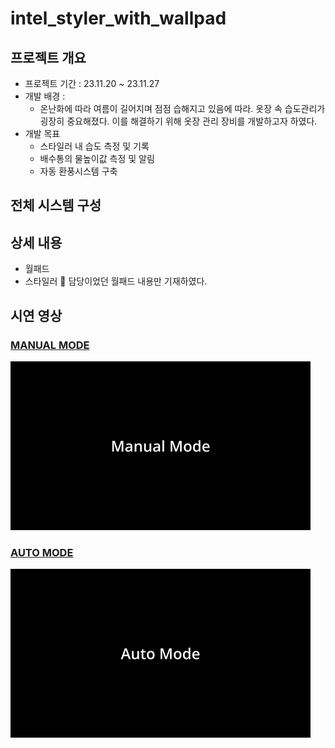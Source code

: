 # intel_styler_with_wallpad
## 프로젝트 개요
- 프로젝트 기간 : 23.11.20 ~ 23.11.27
- 개발 배경 :
  - 온난화에 따라 여름이 길어지며 점점 습해지고 있음에 따라. 옷장 속 습도관리가 굉장히 중요해졌다. 이를 해결하기 위해 옷장 관리 장비를 개발하고자 하였다.
- 개발 목표
  - 스타일러 내 습도 측정 및 기록
  - 배수통의 물높이값 측정 및 알림
  - 자동 환풍시스템 구축

## 전체 시스템 구성

## 상세 내용
 - 월패드
 - 스타일러
🛑 담당이었던 월패드 내용만 기재하였다.

 ## 시연 영상
 ### [MANUAL MODE](https://www.youtube.com/watch?v=dndRNLSjFI0&list=PLIqZl1dMBPvQquN291GSC8lz6nchyyjR3)
![alt text](img/Manual.gif)

 ### [AUTO MODE](https://www.youtube.com/watch?v=PpvfeSgG5y0&list=PLIqZl1dMBPvQquN291GSC8lz6nchyyjR3&index=2)
![alt text](img/AutoMode.gif)
